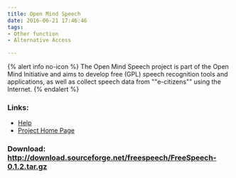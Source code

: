 ```yaml
---
title: Open Mind Speech
date: 2016-06-21 17:46:46
tags: 
- Other function
- Alternative Access

---
```


{% alert info no-icon %}
The Open Mind Speech project is part of the Open Mind Initiative and aims to develop free (GPL) speech recognition tools and applications, as well as collect speech data from ""e-citizens"" using the Internet.
{% endalert %}

<!-- more -->



### Links:
- <a href="http://freespeech.sourceforge.net/FreeSpeech/doc/html/index.html">Help</a>
- <a href="http://freespeech.sourceforge.net/">Project Home Page</a>

### Download: http://download.sourceforge.net/freespeech/FreeSpeech-0.1.2.tar.gz 